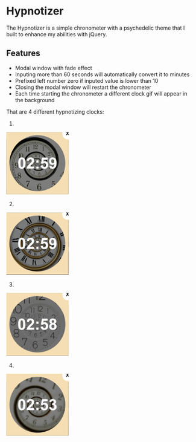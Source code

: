 # Hypnotizer
The Hypnotizer is a simple chronometer with a psychedelic theme that I built to enhance my abilities with jQuery.

## Features

- Modal window with fade effect
- Inputing more than 60 seconds will automatically convert it to minutes
- Prefixed left number zero if inputed value is lower than 10
- Closing the modal window will restart the chronometer
- Each time starting the chronometer a different clock gif will appear in the background

That are 4 different hypnotizing clocks:

1.

<img src="img\readme\clock1.PNG" alt="Clock 1" style="zoom:33%;" width='500'/>

2.

<img src="img\readme\clock2.PNG" alt="Clock 2" style="zoom:33%;" width='500'/>

3.

<img src="img\readme\clock3.PNG" alt="Clock 3" style="zoom:33%;" width='500'/>

4.

<img src="img\readme\clock4.PNG" alt="Clock 4" style="zoom:33%;" width='500'/>